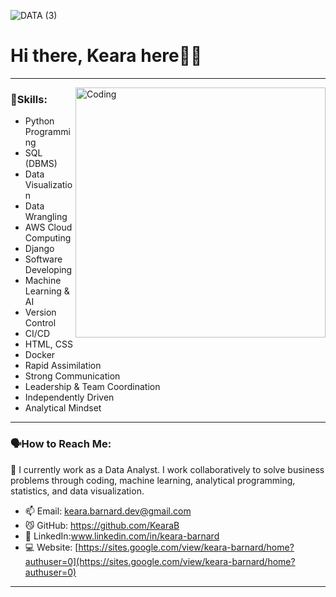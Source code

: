 
![DATA (3)](https://github.com/KearaB/KearaB/assets/100834626/04e46393-7d1b-4cf0-81bf-c7154a486c59)



# Hi there,  Keara here👋🏻
---

<img align="right" alt="Coding" width="400" src="https://i.pinimg.com/originals/e4/26/70/e426702edf874b181aced1e2fa5c6cde.gif">


### 🌻Skills: 
* Python Programming
* SQL (DBMS)
* Data Visualization
* Data Wrangling
* AWS Cloud Computing
* Django
* Software Developing
* Machine Learning & AI
* Version Control
* CI/CD
* HTML, CSS
* Docker
* Rapid Assimilation
* Strong Communication
* Leadership & Team Coordination
* Independently Driven
* Analytical Mindset


---
### 🗣️How to Reach Me: 

🌱 I currently work as a Data Analyst. I work collaboratively to solve business problems through coding, machine learning, analytical programming, statistics, and data visualization.  

- 📫 Email: keara.barnard.dev@gmail.com 
- 😼 GitHub: https://github.com/KearaB
- 🔗 LinkedIn:www.linkedin.com/in/keara-barnard
- 💻 Website: [https://sites.google.com/view/keara-barnard/home?authuser=0](https://sites.google.com/view/keara-barnard/home?authuser=0)


---



